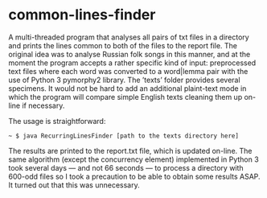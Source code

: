 common-lines-finder
===================

A multi-threaded program that analyses all pairs of txt files in a directory and prints the lines common to both of the files to the report file. The original idea was to analyse Russian folk songs in this manner, and at the moment the program accepts a rather specific kind of input: preprocessed text files where each word was converted to a word|lemma pair with the use of Python 3 pymorphy2 library. The ’texts’ folder provides several specimens. It would not be hard to add an additional plaint-text mode in which the program will compare simple English texts cleaning them up on-line if necessary.

The usage is straightforward:

```
~ $ java RecurringLinesFinder [path to the texts directory here]
```

The results are printed to the report.txt file, which is updated on-line. The same algorithm (except the concurrency element) implemented in Python 3 took several days — and not 66 seconds — to process a directory with 600-odd files so I took a precaution to be able to obtain some results ASAP. It turned out that this was unnecessary.
